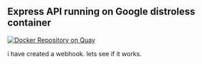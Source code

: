 ## Express API running on Google distroless container

[![Docker Repository on Quay](https://quay.io/repository/alex_best_ibm/the-best-group-4-project/status "Docker Repository on Quay")](https://quay.io/repository/alex_best_ibm/the-best-group-4-project)

i have created a webhook. lets see if it works. 